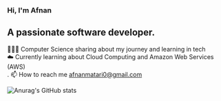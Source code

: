 ### Hi, I'm Afnan

## A passionate software developer.<br/>
👩🏻‍💻 Computer Science sharing about my journey and learning in tech<br/>
☁️ Currently learning about Cloud Computing and Amazon Web Services (AWS)<br/>.
📫 How to reach me afnanmatari0@gmail.com

![Anurag's GitHub stats](https://github-readme-stats.vercel.app/api?username=anuraghazra&show_icons=true)
<!---
Afnan112/Afnan112 is a ✨ special ✨ repository because its `README.md` (this file) appears on your GitHub profile.
You can click the Preview link to take a look at your changes.
--->
